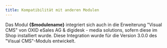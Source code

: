 ```yaml
---
title: Kompatibilität mit anderen Modulen
---
```


Das Modul **{$modulename}** integriert sich auch in die Erweiterung "Visual CMS" von OXID eSales AG & digidesk - media solutions, sofern diese im Shop installiert wurde. Diese Integration wurde für die Version 3.0.0 des "Visual CMS"-Moduls entwickelt. 